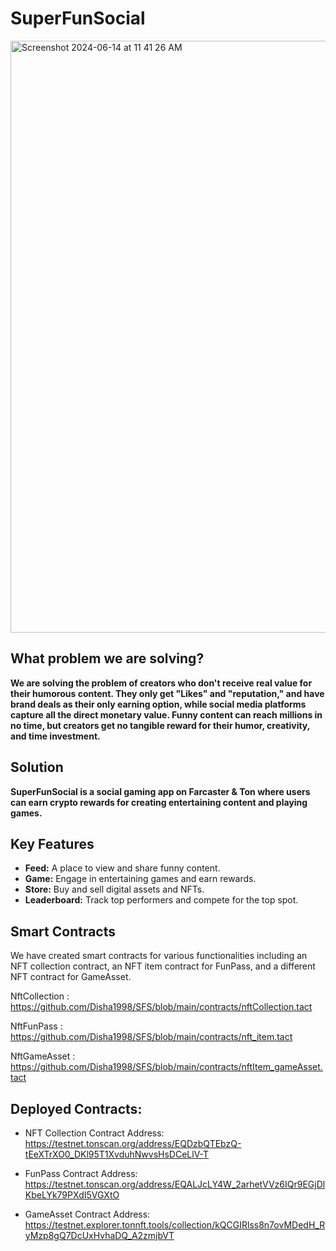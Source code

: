  # SuperFunSocial

<img width="947" alt="Screenshot 2024-06-14 at 11 41 26 AM" src="https://github.com/Disha1998/SFS-TON-Readme/assets/69969675/e3fbae1a-6215-4d2e-a7d7-96bd38172897">


## What problem we are solving?

**We are solving the problem of creators who don't receive real value for their humorous content. They only get "Likes" and "reputation," and have brand deals as their only earning option, while social media platforms capture all the direct monetary value. Funny content can reach millions in no time, but creators get no tangible reward for their humor, creativity, and time investment.**

## Solution
**SuperFunSocial is a social gaming app on Farcaster & Ton where users can earn crypto rewards for creating entertaining content and playing games.**

## Key Features
* **Feed:** A place to view and share funny content.
* **Game:** Engage in entertaining games and earn rewards.
* **Store:** Buy and sell digital assets and NFTs.
* **Leaderboard:** Track top performers and compete for the top spot.

## Smart Contracts
We have created smart contracts for various functionalities including an NFT collection contract, an NFT item contract for FunPass, and a different NFT contract for GameAsset.

NftCollection : https://github.com/Disha1998/SFS/blob/main/contracts/nftCollection.tact

NftFunPass : https://github.com/Disha1998/SFS/blob/main/contracts/nft_item.tact

NftGameAsset : https://github.com/Disha1998/SFS/blob/main/contracts/nftItem_gameAsset.tact

## Deployed Contracts:

* NFT Collection Contract Address: https://testnet.tonscan.org/address/EQDzbQTEbzQ-tEeXTrXO0_DKl95T1XvduhNwvsHsDCeLlV-T

* FunPass Contract Address: https://testnet.tonscan.org/address/EQALJcLY4W_2arhetVVz6IQr9EGjDlKbeLYk79PXdI5VGXtO

* GameAsset Contract Address: https://testnet.explorer.tonnft.tools/collection/kQCGIRlss8n7ovMDedH_RyMzp8gQ7DcUxHvhaDQ_A2zmjbVT


